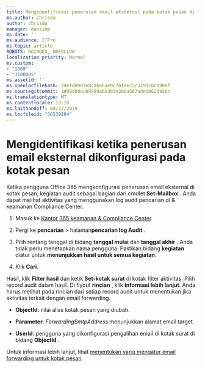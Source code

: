 ```yaml
---
title: Mengidentifikasi penerusan email eksternal pada kotak pesan di log audit
ms.author: chrisda
author: chrisda
manager: dansimp
ms.date: ''
ms.audience: ITPro
ms.topic: article
ROBOTS: NOINDEX, NOFOLLOW
localization_priority: Normal
ms.custom:
- "1369"
- "3100005"
ms.assetid: ''
ms.openlocfilehash: 7defd0902e8c8bebae9c7bfee72c3199cbc1909f
ms.sourcegitcommit: 1d98db8acb9959aba3b5e308a567ade6b62da56c
ms.translationtype: MT
ms.contentlocale: id-ID
ms.lasthandoff: 08/22/2019
ms.locfileid: "36539104"
---
```

# <a name="identify-when-external-email-forwarding-is-configured-on-mailboxes"></a>Mengidentifikasi ketika penerusan email eksternal dikonfigurasi pada kotak pesan

Ketika pengguna Office 365 mengkonfigurasi penerusan email eksternal di kotak pesan, kegiatan audit sebagai bagian dari cmdlet **Set-Mailbox** . Anda dapat melihat aktivitas yang menggunakan log audit pencarian di & keamanan Compliance Center.

1. Masuk ke [Kantor 365 keamanan & Compliance Center](https://protection.office.com/).

2. Pergi ke **pencarian** > halaman**pencarian log Audit** .

3. Pilih rentang tanggal di bidang **tanggal mulai** dan **tanggal akhir** . Anda tidak perlu menetapkan nama pengguna. Pastikan bidang **kegiatan** diatur untuk **menunjukkan hasil untuk semua kegiatan**.

4. Klik **Cari**.

Hasil, klik **Filter hasil** dan ketik **Set-kotak surat** di kotak filter aktivitas. Pilih record audit dalam hasil. Di flyout **rincian** , klik **informasi lebih lanjut**. Anda harus melihat pada rincian dari setiap record audit untuk menentukan jika aktivitas terkait dengan email forwarding.

- **ObjectId**: nilai alias kotak pesan yang diubah.

- **Parameter**: _ForwardingSmtpAddress_ menunjukkan alamat email target.

- **UserId**: pengguna yang dikonfigurasi pengalihan email di kotak surat di bidang **ObjectId** .

Untuk informasi lebih lanjut, lihat [menentukan yang mengatur email forwarding untuk kotak pesan](https://docs.microsoft.com/office365/securitycompliance/auditing-troubleshooting-scenarios#determining-who-set-up-email-forwarding-for-a-mailbox).

